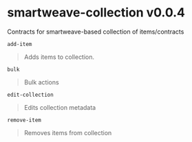 # smartweave-collection v0.0.4

Contracts for smartweave-based collection of items/contracts

`add-item` 

> Adds items to collection.

`bulk` 

> Bulk actions

`edit-collection` 

> Edits collection metadata

`remove-item` 

> Removes items from collection
